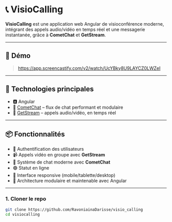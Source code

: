 # 📞 VisioCalling

**VisioCalling** est une application web Angular de visioconférence moderne, intégrant des appels audio/vidéo en temps réel et une messagerie instantanée, grâce à **CometChat** et **GetStream**.

---

## 🚀 Démo

> https://app.screencastify.com/v2/watch/UcYBky8U9LAYCZ0LWZeI

---

## 🔧 Technologies principales

- 🅰️ Angular 
- 💬 [CometChat](https://www.cometchat.com/) – flux de chat performant et modulaire 
- 📨 [GetStream](https://getstream.io/) – appels audio/vidéo,  en temps réel

---

## 📦 Fonctionnalités

- 🔐 Authentification des utilisateurs
- 📹 Appels vidéo  en groupe avec **GetStream**
- 💬 Système de chat moderne avec **CometChat**
- 🟢 Statut en ligne
- 📱 Interface responsive (mobile/tablette/desktop)
- 🧪 Architecture modulaire et maintenable avec Angular

---


### 1. Cloner le repo

```bash
git clone https://github.com/RavoniainaDarisse/visio_calling
cd visiocalling
